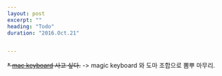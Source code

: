 ```yaml
---
layout: post
excerpt: ""
heading: "Todo"
duration: "2016.Oct.21"


---
```


 ~~* [mac keyboard](https://www.amazon.com/Mini-Tactile-Pro-Keyboard-Mac/dp/B00FW7FHFE?th=1) 사고 싶다.~~ -> magic keyboard 와 도마 조합으로 뽐뿌 마무리.
 
